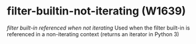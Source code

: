 # filter-builtin-not-iterating (W1639)
*filter built-in referenced when not iterating* Used when the filter
built-in is referenced in a non-iterating context (returns an iterator
in Python 3)

